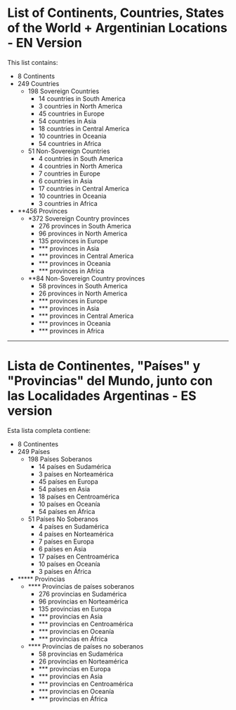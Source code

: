 # List of Continents, Countries, States of the World + Argentinian Locations - EN Version
This list contains:
- 8 Continents
- 249 Countries
  - 198 Sovereign Countries
    - 14 countries in South America
    - 3 countries in North America
    - 45 countries in Europe
    - 54 countries in Asia
    - 18 countries in Central America
    - 10 countries in Oceania
    - 54 countries in Africa
  - 51 Non-Sovereign Countries
    - 4 countries in South America
    - 4 countries in North America
    - 7 countries in Europe
    - 6 countries in Asia
    - 17 countries in Central America
    - 10 countries in Oceania
    - 3 countries in Africa
- **456 Provinces
  - *372 Sovereign Country provinces
    - 276 provinces in South America
    - 96 provinces in North America
    - 135 provinces in Europe
    - *** provinces in Asia
    - *** provinces in Central America
    - *** provinces in Oceania
    - *** provinces in Africa
  - **84 Non-Sovereign Country provinces
    - 58 provinces in South America
    - 26 provinces in North America
    - *** provinces in Europe
    - *** provinces in Asia
    - *** provinces in Central America
    - *** provinces in Oceania
    - *** provinces in Africa
--- 
# Lista de Continentes, "Países" y "Provincias" del Mundo, junto con las Localidades Argentinas - ES version
Esta lista completa contiene:
- 8 Continentes
- 249 Países
  - 198 Países Soberanos
    - 14 países en Sudamérica
    - 3 países en Norteamérica
    - 45 países en Europa
    - 54 países en Asia
    - 18 países en Centroamérica
    - 10 países en Oceanía
    - 54 países en África
  - 51 Países No Soberanos
    - 4 países en Sudamérica
    - 4 países en Norteamérica
    - 7 países en Europa
    - 6 países en Asia
    - 17 países en Centroamérica
    - 10 países en Oceanía
    - 3 países en África
- ***** Provincias
  - **** Provincias de países soberanos
    - 276 provincias en Sudamérica
    - 96 provincias en Norteamérica
    - 135 provincias en Europa
    - *** provincias en Asia
    - *** provincias en Centroamérica
    - *** provincias en Oceanía
    - *** provincias en África
  - **** Provincias de países no soberanos
    - 58 provincias en Sudamérica
    - 26 provincias en Norteamérica
    - *** provincias en Europa
    - *** provincias en Asia
    - *** provincias en Centroamérica
    - *** provincias en Oceanía
    - *** provincias en África
